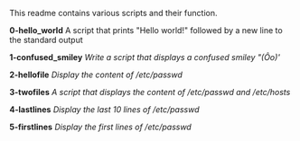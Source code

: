 This readme contains various scripts and their function.

**0-hello_world**
A script that prints "Hello world!" followed by a new line to the standard output

**1-confused_smiley**
*Write a script that displays a confused smiley "(Ôo)'*

**2-hellofile**
*Display the content of /etc/passwd*

**3-twofiles**
*A script that displays the content of /etc/passwd and /etc/hosts*

**4-lastlines**
*Display the last 10 lines of /etc/passwd*

**5-firstlines**
*Display the first lines of /etc/passwd*


